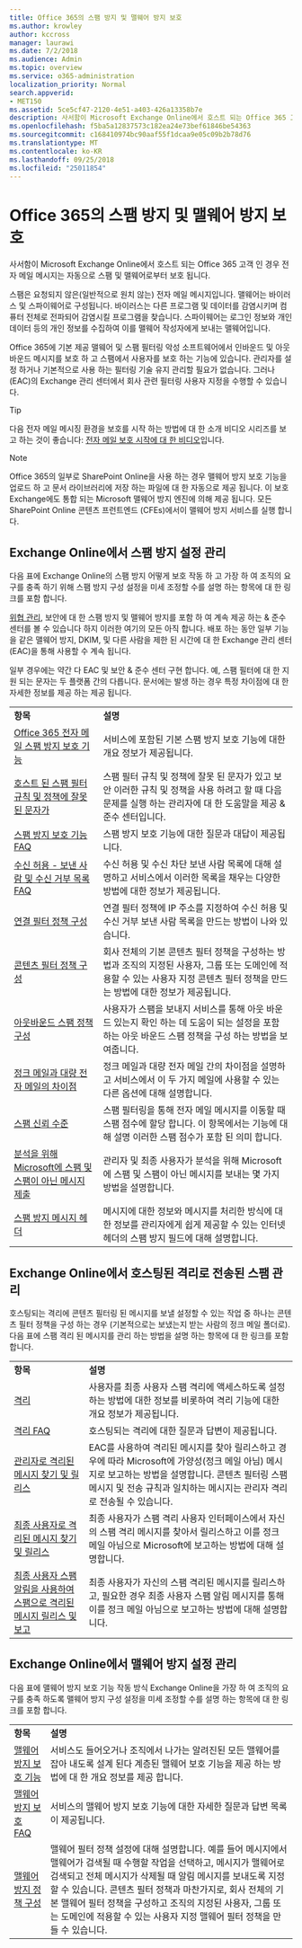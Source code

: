 ```yaml
---
title: Office 365의 스팸 방지 및 맬웨어 방지 보호
ms.author: krowley
author: kccross
manager: laurawi
ms.date: 7/2/2018
ms.audience: Admin
ms.topic: overview
ms.service: o365-administration
localization_priority: Normal
search.appverid:
- MET150
ms.assetid: 5ce5cf47-2120-4e51-a403-426a13358b7e
description: 사서함이 Microsoft Exchange Online에서 호스트 되는 Office 365 고객 인 경우 전자 메일 메시지는 자동으로 스팸 및 맬웨어로부터 보호 됩니다.
ms.openlocfilehash: f5ba5a12837573c182ea24e73bef61846be54363
ms.sourcegitcommit: c168410974bc90aaf55f1dcaa9e05c09b2b78d76
ms.translationtype: MT
ms.contentlocale: ko-KR
ms.lasthandoff: 09/25/2018
ms.locfileid: "25011854"
---
```

# <a name="anti-spam-and-anti-malware-protection-in-office-365"></a>Office 365의 스팸 방지 및 맬웨어 방지 보호

사서함이 Microsoft Exchange Online에서 호스트 되는 Office 365 고객 인 경우 전자 메일 메시지는 자동으로 스팸 및 맬웨어로부터 보호 됩니다.
  
스팸은 요청되지 않은(일반적으로 원치 않는) 전자 메일 메시지입니다. 맬웨어는 바이러스 및 스파이웨어로 구성됩니다. 바이러스는 다른 프로그램 및 데이터를 감염시키며 컴퓨터 전체로 전파되어 감염시킬 프로그램을 찾습니다. 스파이웨어는 로그인 정보와 개인 데이터 등의 개인 정보를 수집하여 이를 맬웨어 작성자에게 보내는 맬웨어입니다. 
  
Office 365에 기본 제공 맬웨어 및 스팸 필터링 악성 소프트웨어에서 인바운드 및 아웃 바운드 메시지를 보호 하 고 스팸에서 사용자를 보호 하는 기능에 있습니다. 관리자를 설정 하거나 기본적으로 사용 하는 필터링 기술 유지 관리할 필요가 없습니다. 그러나 (EAC)의 Exchange 관리 센터에서 회사 관련 필터링 사용자 지정을 수행할 수 있습니다.
  
> [!TIP]
> 다음 전자 메일 메시징 환경을 보호를 시작 하는 방법에 대 한 소개 비디오 시리즈를 보고 하는 것이 좋습니다: [전자 메일 보호 시작에 대 한 비디오](https://go.microsoft.com/fwlink/?LinkId=404179)입니다. 
  
> [!NOTE]
> Office 365의 일부로 SharePoint Online을 사용 하는 경우 맬웨어 방지 보호 기능을 업로드 하 고 문서 라이브러리에 저장 하는 파일에 대 한 자동으로 제공 됩니다. 이 보호 Exchange에도 통합 되는 Microsoft 맬웨어 방지 엔진에 의해 제공 됩니다. 모든 SharePoint Online 콘텐츠 프런트엔드 (CFEs)에서이 맬웨어 방지 서비스를 실행 합니다. 
  
## <a name="manage-your-anti-spam-settings-in-exchange-online"></a>Exchange Online에서 스팸 방지 설정 관리

다음 표에 Exchange Online의 스팸 방지 어떻게 보호 작동 하 고 가장 하 여 조직의 요구를 충족 하기 위해 스팸 방지 구성 설정을 미세 조정할 수를 설명 하는 항목에 대 한 링크를 포함 합니다.

[위협 관리](threat-management.md), 보안에 대 한 스팸 방지 및 맬웨어 방지를 포함 하 여 계속 제공 하는 &amp; 준수 센터를 볼 수 있습니다 하지 이러한 여기의 모든 아직 합니다. 배포 하는 동안 일부 기능을 같은 맬웨어 방지, DKIM, 및 다른 사람을 제한 된 시간에 대 한 Exchange 관리 센터 (EAC)을 통해 사용할 수 계속 됩니다.

일부 경우에는 약간 다 EAC 및 보안 &amp; 준수 센터 구현 합니다. 예, 스팸 필터에 대 한 지원 되는 문자는 두 플랫폼 간의 다릅니다. 문서에는 발생 하는 경우 특정 차이점에 대 한 자세한 정보를 제공 하는 제공 됩니다. 
  
|||
|:-----|:-----|
|**항목** <br/> |**설명** <br/> |
|[Office 365 전자 메일 스팸 방지 보호 기능](https://go.microsoft.com/fwlink/?LinkId=404180) <br/> |서비스에 포함된 기본 스팸 방지 보호 기능에 대한 개요 정보가 제공됩니다.  <br/> |
|[호스트 된 스팸 필터 규칙 및 정책에 잘못 된 문자가](invalid-characters-hosted-spam-filter-rules-policies.md) <br/> |스팸 필터 규칙 및 정책에 잘못 된 문자가 있고 보안 이러한 규칙 및 정책을 사용 하려고 할 때 다음 문제를 실행 하는 관리자에 대 한 도움말을 제공 &amp; 준수 센터입니다.  <br/> |
|[스팸 방지 보호 기능 FAQ](https://go.microsoft.com/fwlink/?LinkId=404181) <br/> |스팸 방지 보호 기능에 대한 질문과 대답이 제공됩니다.  <br/> |
|[수신 허용 - 보낸 사람 및 수신 거부 목록 FAQ](https://go.microsoft.com/fwlink/?LinkId=404182) <br/> |수신 허용 및 수신 차단 보낸 사람 목록에 대해 설명하고 서비스에서 이러한 목록을 채우는 다양한 방법에 대한 정보가 제공됩니다.  <br/> |
|[연결 필터 정책 구성](https://go.microsoft.com/fwlink/?LinkId=299134) <br/> |연결 필터 정책에 IP 주소를 지정하여 수신 허용 및 수신 거부 보낸 사람 목록을 만드는 방법이 나와 있습니다.  <br/> |
|[콘텐츠 필터 정책 구성](https://go.microsoft.com/fwlink/?LinkId=404184) <br/> |회사 전체의 기본 콘텐츠 필터 정책을 구성하는 방법과 조직의 지정된 사용자, 그룹 또는 도메인에 적용할 수 있는 사용자 지정 콘텐츠 필터 정책을 만드는 방법에 대한 정보가 제공됩니다.  <br/> |
|[아웃바운드 스팸 정책 구성](https://go.microsoft.com/fwlink/?LinkId=404185) <br/> |사용자가 스팸을 보내지 서비스를 통해 아웃 바운드 있는지 확인 하는 데 도움이 되는 설정을 포함 하는 아웃 바운드 스팸 정책을 구성 하는 방법을 보여줍니다.  <br/> |
|[정크 메일과 대량 전자 메일의 차이점](https://go.microsoft.com/fwlink/?LinkId=404186) <br/> |정크 메일과 대량 전자 메일 간의 차이점을 설명하고 서비스에서 이 두 가지 메일에 사용할 수 있는 다른 옵션에 대해 설명합니다.  <br/> |
|[스팸 신뢰 수준](https://go.microsoft.com/fwlink/?LinkId=404187) <br/> |스팸 필터링을 통해 전자 메일 메시지를 이동할 때 스팸 점수에 할당 합니다. 이 항목에서는 기능에 대해 설명 이러한 스팸 점수가 포함 된 의미 합니다.  <br/> |
|[분석을 위해 Microsoft에 스팸 및 스팸이 아닌 메시지 제출](https://go.microsoft.com/fwlink/?LinkId=404188) <br/> |관리자 및 최종 사용자가 분석을 위해 Microsoft에 스팸 및 스팸이 아닌 메시지를 보내는 몇 가지 방법을 설명합니다.  <br/> |
|[스팸 방지 메시지 헤더](https://go.microsoft.com/fwlink/?LinkId=404189) <br/> |메시지에 대한 정보와 메시지를 처리한 방식에 대한 정보를 관리자에게 쉽게 제공할 수 있는 인터넷 헤더의 스팸 방지 필드에 대해 설명합니다.  <br/> |
   
## <a name="manage-spam-sent-to-the-hosted-quarantine-in-exchange-online"></a>Exchange Online에서 호스팅된 격리로 전송된 스팸 관리

호스팅되는 격리에 콘텐츠 필터링 된 메시지를 보낼 설정할 수 있는 작업 중 하나는 콘텐츠 필터 정책을 구성 하는 경우 (기본적으로는 보냈는지 받는 사람의 정크 메일 폴더로). 다음 표에 스팸 격리 된 메시지를 관리 하는 방법을 설명 하는 항목에 대 한 링크를 포함 합니다. 
  
|||
|:-----|:-----|
|**항목** <br/> |**설명** <br/> |
|[격리](https://go.microsoft.com/fwlink/?LinkId=404190) <br/> |사용자를 최종 사용자 스팸 격리에 액세스하도록 설정하는 방법에 대한 정보를 비롯하여 격리 기능에 대한 개요 정보가 제공됩니다.  <br/> |
|[격리 FAQ](https://go.microsoft.com/fwlink/?LinkId=404191) <br/> |호스팅되는 격리에 대한 질문과 답변이 제공됩니다.  <br/> |
|[관리자로 격리된 메시지 찾기 및 릴리스](https://go.microsoft.com/fwlink/?LinkId=404192) <br/> |EAC를 사용하여 격리된 메시지를 찾아 릴리스하고 경우에 따라 Microsoft에 가양성(정크 메일 아님) 메시지로 보고하는 방법을 설명합니다. 콘텐츠 필터링 스팸 메시지 및 전송 규칙과 일치하는 메시지는 관리자 격리로 전송될 수 있습니다.  <br/> |
|[최종 사용자로 격리된 메시지 찾기 및 릴리스](https://go.microsoft.com/fwlink/?LinkId=404193) <br/> |최종 사용자가 스팸 격리 사용자 인터페이스에서 자신의 스팸 격리 메시지를 찾아서 릴리스하고 이를 정크 메일 아님으로 Microsoft에 보고하는 방법에 대해 설명합니다.  <br/> |
|[최종 사용자 스팸 알림을 사용하여 스팸으로 격리된 메시지 릴리스 및 보고](https://go.microsoft.com/fwlink/?LinkId=404194) <br/> |최종 사용자가 자신의 스팸 격리된 메시지를 릴리스하고, 필요한 경우 최종 사용자 스팸 알림 메시지를 통해 이를 정크 메일 아님으로 보고하는 방법에 대해 설명합니다.  <br/> |
   
## <a name="manage-your-anti-malware-settings-in-exchange-online"></a>Exchange Online에서 맬웨어 방지 설정 관리

다음 표에 맬웨어 방지 보호 기능 작동 방식 Exchange Online을 가장 하 여 조직의 요구를 충족 하도록 맬웨어 방지 구성 설정을 미세 조정할 수를 설명 하는 항목에 대 한 링크를 포함 합니다.
  
|||
|:-----|:-----|
|**항목** <br/> |**설명** <br/> |
|[맬웨어 방지 보호 기능](https://go.microsoft.com/fwlink/?LinkId=404202) <br/> |서비스도 들어오거나 조직에서 나가는 알려진된 모든 맬웨어를 잡아 내도록 설계 된다 계층된 맬웨어 보호 기능을 제공 하는 방법에 대 한 개요 정보를 제공 합니다.  <br/> |
|[맬웨어 방지 보호 FAQ](https://go.microsoft.com/fwlink/?LinkId=404203) <br/> |서비스의 맬웨어 방지 보호 기능에 대한 자세한 질문과 답변 목록이 제공됩니다.  <br/> |
|[맬웨어 방지 정책 구성](https://go.microsoft.com/fwlink/?LinkId=404204) <br/> |맬웨어 필터 정책 설정에 대해 설명합니다. 예를 들어 메시지에서 맬웨어가 검색될 때 수행할 작업을 선택하고, 메시지가 맬웨어로 검색되고 전체 메시지가 삭제될 때 알림 메시지를 보내도록 지정할 수 있습니다. 콘텐츠 필터 정책과 마찬가지로, 회사 전체의 기본 맬웨어 필터 정책을 구성하고 조직의 지정된 사용자, 그룹 또는 도메인에 적용할 수 있는 사용자 지정 맬웨어 필터 정책을 만들 수 있습니다.  <br/> |
   


